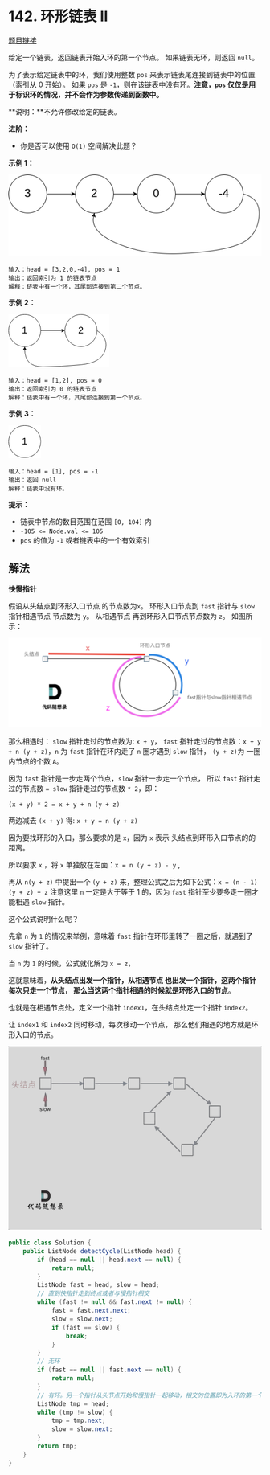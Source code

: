 # 142. 环形链表 II

[题目链接](https://leetcode.cn/problems/linked-list-cycle-ii/)

给定一个链表，返回链表开始入环的第一个节点。 如果链表无环，则返回 `null`。

为了表示给定链表中的环，我们使用整数 `pos` 来表示链表尾连接到链表中的位置（索引从 0 开始）。 如果 `pos` 是 `-1`，则在该链表中没有环。**注意，`pos` 仅仅是用于标识环的情况，并不会作为参数传递到函数中。**

**说明：**不允许修改给定的链表。

**进阶：**

- 你是否可以使用 `O(1)` 空间解决此题？

 

**示例 1：**

![img](images/142-1.png)

```
输入：head = [3,2,0,-4], pos = 1
输出：返回索引为 1 的链表节点
解释：链表中有一个环，其尾部连接到第二个节点。
```

**示例 2：**

![img](images/142-2.png)

```
输入：head = [1,2], pos = 0
输出：返回索引为 0 的链表节点
解释：链表中有一个环，其尾部连接到第一个节点。
```

**示例 3：**

![img](images/142-3.png)

```
输入：head = [1], pos = -1
输出：返回 null
解释：链表中没有环。 
```

**提示：**

- 链表中节点的数目范围在范围 `[0, 104]` 内
- `-105 <= Node.val <= 105`
- `pos` 的值为 `-1` 或者链表中的一个有效索引

## 解法

**快慢指针**

假设从头结点到环形入口节点 的节点数为`x`。 环形入口节点到 `fast` 指针与 `slow` 指针相遇节点 节点数为 `y`。 从相遇节点 再到环形入口节点节点数为 `z`。 如图所示：

<img src="images/142-4.png" alt="img" style="zoom:50%;" />

那么相遇时： `slow` 指针走过的节点数为: `x + y`， `fast` 指针走过的节点数：`x + y + n (y + z)`，`n` 为 `fast` 指针在环内走了 `n` 圈才遇到 `slow` 指针， `(y + z)`为 一圈内节点的个数 `A`。

因为 `fast` 指针是一步走两个节点，`slow` 指针一步走一个节点， 所以 `fast` 指针走过的节点数 `= slow` 指针走过的节点数 `* 2`，即：

```
(x + y) * 2 = x + y + n (y + z)
```

两边减去 `(x + y)` 得: `x + y = n (y + z)`

因为要找环形的入口，那么要求的是 `x`，因为 `x` 表示 头结点到环形入口节点的的距离。

所以要求 `x` ，将 `x` 单独放在左面：`x = n (y + z) - y` ,

再从 `n(y + z)` 中提出一个 `(y + z)` 来，整理公式之后为如下公式：`x = (n - 1) (y + z) + z` 注意这里 `n` 一定是大于等于 1 的，因为 `fast` 指针至少要多走一圈才能相遇 `slow` 指针。

这个公式说明什么呢？

先拿 `n` 为 `1` 的情况来举例，意味着 `fast` 指针在环形里转了一圈之后，就遇到了 `slow` 指针了。

当 `n` 为 `1` 的时候，公式就化解为 `x = z`，

这就意味着，**从头结点出发一个指针，从相遇节点 也出发一个指针，这两个指针每次只走一个节点， 那么当这两个指针相遇的时候就是环形入口的节点**。

也就是在相遇节点处，定义一个指针 `index1`，在头结点处定一个指针 `index2`。

让 `index1` 和 `index2` 同时移动，每次移动一个节点， 那么他们相遇的地方就是环形入口的节点。

![142.环形链表II（求入口）](images/142-5.gif)

```java
public class Solution {
    public ListNode detectCycle(ListNode head) {
        if (head == null || head.next == null) {
            return null;
        }
        ListNode fast = head, slow = head;
        // 直到快指针走到终点或者与慢指针相交
        while (fast != null && fast.next != null) {
            fast = fast.next.next;
            slow = slow.next;
            if (fast == slow) {
                break;
            }
        }
        // 无环
        if (fast == null || fast.next == null) {
            return null;
        }
        // 有环。另一个指针从头节点开始和慢指针一起移动，相交的位置即为入环的第一个节点。
        ListNode tmp = head;
        while (tmp != slow) {
            tmp = tmp.next;
            slow = slow.next;
        }
        return tmp;
    }
}
```

